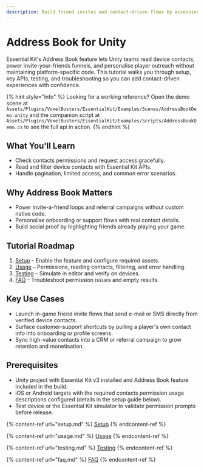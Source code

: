 ```yaml
---
description: Build friend invites and contact-driven flows by accessing players' device address books in Unity.
---
```


# Address Book for Unity

Essential Kit's Address Book feature lets Unity teams read device contacts, power invite-your-friends funnels, and personalise player outreach without maintaining platform-specific code. This tutorial walks you through setup, key APIs, testing, and troubleshooting so you can add contact-driven experiences with confidence.

{% hint style="info" %}
Looking for a working reference? Open the demo scene at `Assets/Plugins/VoxelBusters/EssentialKit/Examples/Scenes/AddressBookDemo.unity` and the companion script at `Assets/Plugins/VoxelBusters/EssentialKit/Examples/Scripts/AddressBookDemo.cs` to see the full api in action.
{% endhint %}

## What You'll Learn
- Check contacts permissions and request access gracefully.
- Read and filter device contacts with Essential Kit APIs.
- Handle pagination, limited access, and common error scenarios.

## Why Address Book Matters
- Power invite-a-friend loops and referral campaigns without custom native code.
- Personalise onboarding or support flows with real contact details.
- Build social proof by highlighting friends already playing your game.

## Tutorial Roadmap
1. [Setup](setup.md) – Enable the feature and configure required assets.
2. [Usage](usage.md) – Permissions, reading contacts, filtering, and error handling.
3. [Testing](testing.md) – Simulate in editor and verify on devices.
4. [FAQ](faq.md) – Troubleshoot permission issues and empty results.

## Key Use Cases
- Launch in-game friend invite flows that send e-mail or SMS directly from verified device contacts.
- Surface customer-support shortcuts by pulling a player's own contact info into onboarding or profile screens.
- Sync high-value contacts into a CRM or referral campaign to grow retention and monetisation.

## Prerequisites
- Unity project with Essential Kit v3 installed and Address Book feature included in the build.
- iOS or Android targets with the required contacts permission usage descriptions configured (details in the setup guide below).
- Test device or the Essential Kit simulator to validate permission prompts before release.

{% content-ref url="setup.md" %}
[Setup](setup.md)
{% endcontent-ref %}

{% content-ref url="usage.md" %}
[Usage](usage.md)
{% endcontent-ref %}

{% content-ref url="testing.md" %}
[Testing](testing.md)
{% endcontent-ref %}

{% content-ref url="faq.md" %}
[FAQ](faq.md)
{% endcontent-ref %}
